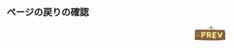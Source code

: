 ## ページの戻りの確認
<div>
    <a href="https://github.com/AtonoT63/keyboard/blob/main/nextTest.md"><img src="./icons/navigation_prev.png" width="15%" align="right"></a>
</div>
